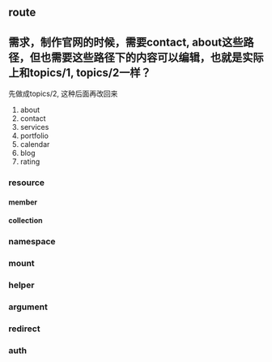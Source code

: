 ## route

## 需求，制作官网的时候，需要contact, about这些路径，但也需要这些路径下的内容可以编辑，也就是实际上和topics/1, topics/2一样？
先做成topics/2, 这种后面再改回来
1. about
2. contact
3. services
4. portfolio
5. calendar
6. blog
7. rating

### resource
#### member
#### collection

### namespace

### mount

### helper

### argument

### redirect

### auth